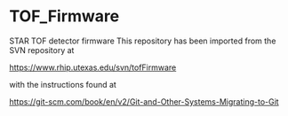 # TOF_Firmware
STAR TOF detector firmware
This repository has been imported from the SVN repository at 

https://www.rhip.utexas.edu/svn/tofFirmware

with the instructions found at

https://git-scm.com/book/en/v2/Git-and-Other-Systems-Migrating-to-Git
